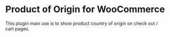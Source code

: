 <h1>Product of Origin for WooCommerce</h1>
This plugin main use is to show product country of origin on check out / cart pages.

